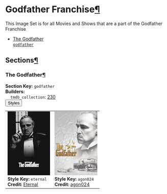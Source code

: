 <h1 id="godfather-franchise">Godfather Franchise<a class="headerlink" href="#godfather-franchise" title="Permalink to this heading">¶</a></h1>
This Image Set is for all Movies and Shows that are a part of the Godfather Franchise

<ul class="images-index-table">
  <li><a href="#the-godfather"><div class="images-inline-link">The Godfather<br><code>godfather</code></div></a></li>
</ul>

<h2 id="sections">Sections<a class="headerlink" href="#sections" title="Permalink to this heading">¶</a></h2>
<h3 id="the-godfather">The Godfather<a class="headerlink" href="#the-godfather" title="Permalink to this heading">¶</a></h3>
<strong>Section Key:</strong> <code>godfather</code>
<br><strong>Builders:</strong>
<br>
&nbsp;&nbsp;&nbsp;&nbsp;<code>tmdb_collection</code>: <a href="https://www.themoviedb.org/collection/230" target="_blank" rel="noopener noreferrer">230</a><br>
</ul>
<button class="image-accordion">Styles</button>
<div class="image-panel">
  <table class="image-table">
    <tr>
      <td>
        <div>
          <a href="https://theposterdb.com/set/183508" target="_blank" rel="noopener noreferrer"><img src="https://raw.githubusercontent.com/meisnate12/PMM-Image-Sets/master/godfather/styles/godfather/eternal.jpg" height="200"/></a><br>
          <strong>Style Key:</strong> <code>eternal</code><br>
          <strong>Credit:</strong> <a href="https://theposterdb.com/set/183508" target="_blank" rel="noopener noreferrer">Eternal</a><br>
        </div>
      </td>
      <td>
        <div>
          <a href="https://theposterdb.com/set/44424" target="_blank" rel="noopener noreferrer"><img src="https://raw.githubusercontent.com/meisnate12/PMM-Image-Sets/master/godfather/styles/godfather/agon024.jpg" height="200"/></a><br>
          <strong>Style Key:</strong> <code>agon024</code><br>
          <strong>Credit:</strong> <a href="https://theposterdb.com/set/44424" target="_blank" rel="noopener noreferrer">agon024</a><br>
        </div>
      </td>
    </tr>
  </table>
</div>

